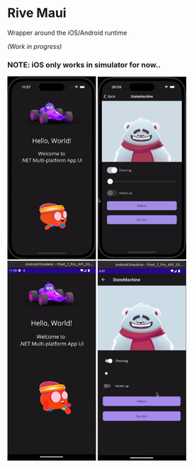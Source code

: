 # Rive Maui

Wrapper around the iOS/Android runtime

_(Work in progress)_

### NOTE: iOS only works in simulator for now..

<img src="./ios.gif" width="200"> <img src="./ios2.gif" width="200">
<br>
<img src="./android.gif" width="200"> <img src="./android2.gif" width="200">

